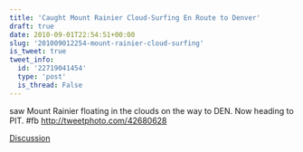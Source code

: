 ```yaml
---
title: 'Caught Mount Rainier Cloud-Surfing En Route to Denver'
draft: true
date: 2010-09-01T22:54:51+00:00
slug: '201009012254-mount-rainier-cloud-surfing'
is_tweet: true
tweet_info:
  id: '22719041454'
  type: 'post'
  is_thread: False
---
```




saw Mount Rainier floating in the clouds on the way to DEN. Now heading to PIT. #fb http://tweetphoto.com/42680628

[Discussion](https://x.com/sytelus/status/22719041454)
